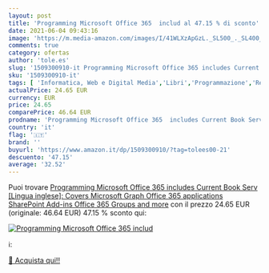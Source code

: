 ```yaml
---
layout: post
title: 'Programming Microsoft Office 365  includ al 47.15 % di sconto'
date: 2021-06-04 09:43:16
image: 'https://m.media-amazon.com/images/I/41WLXzApGzL._SL500_._SL400_.jpg'
comments: true
category: ofertas
author: 'tole.es'
slug: '1509300910-it Programming Microsoft Office 365 includes Current Book...'
sku: '1509300910-it'
tags: [ 'Informatica, Web e Digital Media','Libri','Programmazione','Reti e sistemi amministrativi','Sistemi operativi','Software per lufficio', ]
actualPrice: 24.65 EUR
currency: EUR
price: 24.65
comparePrice: 46.64 EUR
prodname: 'Programming Microsoft Office 365  includes Current Book Serv [Lingua inglese]: Covers Microsoft Graph  Office 365 applications  SharePoint Add-ins  Office 365 Groups  and more'
country: 'it'
flag: '🇮🇹'
brand: ''
buyurl: 'https://www.amazon.it/dp/1509300910/?tag=tolees00-21'
descuento: '47.15'
average: '32.52'
---
```


Puoi trovare [Programming Microsoft Office 365  includes Current Book Serv [Lingua inglese]: Covers Microsoft Graph  Office 365 applications  SharePoint Add-ins  Office 365 Groups  and more](https://www.amazon.it/dp/1509300910/?tag=tolees00-21) con il prezzo 24.65 EUR (originale: 46.64 EUR) 47.15 % sconto qui:

[![Programming Microsoft Office 365  includ](https://m.media-amazon.com/images/I/41WLXzApGzL._SL500_._SL400_.jpg)](https://www.amazon.it/dp/1509300910/?tag=tolees00-21)

ℹ️:


[🛒 Acquista qui!!](https://www.amazon.it/dp/1509300910/?tag=tolees00-21)
